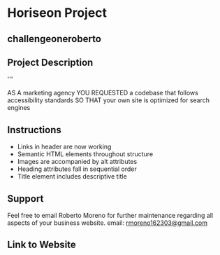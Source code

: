# Horiseon Project

## challengeoneroberto

## Project Description

'''

AS A marketing agency
YOU REQUESTED a codebase that follows accessibility standards
SO THAT your own site is optimized for search engines 

## Instructions
* Links in header are now working
* Semantic HTML elements throughout structure
* Images are accompanied by alt attributes
* Heading attributes fall in sequential order
* Title element includes descriptive title

## Support

Feel free to email Roberto Moreno for further maintenance regarding all aspects of your business website.
email: rmoreno162303@gmail.com


## Link to Website
